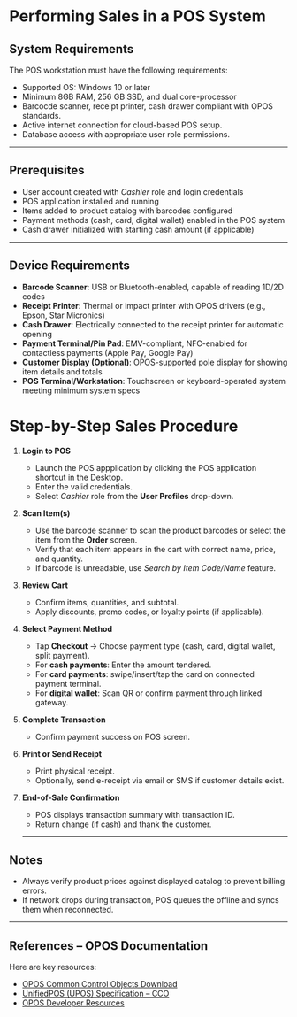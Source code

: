 
# Performing Sales in a POS System

## System Requirements

The POS workstation must have the following requirements:

- Supported OS: Windows 10 or later 
- Minimum 8GB RAM, 256 GB SSD, and dual core-processor
- Barcocde scanner, receipt printer, cash drawer compliant with OPOS standards. 
- Active internet connection for cloud-based POS setup.
- Database access with appropriate user role permissions. 

---
## Prerequisites
- User account created with *Cashier* role and login credentials  
- POS application installed and running  
- Items added to product catalog with barcodes configured  
- Payment methods (cash, card, digital wallet) enabled in the POS system  
- Cash drawer initialized with starting cash amount (if applicable)  

---
## Device Requirements
- **Barcode Scanner**: USB or Bluetooth-enabled, capable of reading 1D/2D codes  
- **Receipt Printer**: Thermal or impact printer with OPOS drivers (e.g., Epson, Star Micronics)  
- **Cash Drawer**: Electrically connected to the receipt printer for automatic opening  
- **Payment Terminal/Pin Pad**: EMV-compliant, NFC-enabled for contactless payments (Apple Pay, Google Pay)  
- **Customer Display (Optional)**: OPOS-supported pole display for showing item details and totals  
- **POS Terminal/Workstation**: Touchscreen or keyboard-operated system meeting minimum system specs  

# Step-by-Step Sales Procedure

1. **Login to POS**  
   - Launch the POS appplication by clicking the POS application shortcut in the Desktop. 
   - Enter the valid credentials.  
   - Select *Cashier* role from the **User Profiles** drop-down. 

2. **Scan Item(s)**  
   - Use the barcode scanner to scan the product barcodes or select the item from the **Order** screen. 
   - Verify that each item appears in the cart with correct name, price, and quantity.  
   - If barcode is unreadable, use *Search by Item Code/Name* feature.  

3. **Review Cart**  
   - Confirm items, quantities, and subtotal.  
   - Apply discounts, promo codes, or loyalty points (if applicable).  

4. **Select Payment Method**  
   - Tap **Checkout** → Choose payment type (cash, card, digital wallet, split payment).  
   - For **cash payments**: Enter the amount tendered.   
   - For **card payments**: swipe/insert/tap the card on connected payment terminal.  
   - For **digital wallet**: Scan QR or confirm payment through linked gateway.  

5. **Complete Transaction**  
   - Confirm payment success on POS screen.   

6. **Print or Send Receipt**  
   - Print physical receipt. 
   - Optionally, send e-receipt via email or SMS if customer details exist.  

7. **End-of-Sale Confirmation**  
   - POS displays transaction summary with transaction ID.  
   - Return change (if cash) and thank the customer.  

   ---

## Notes
- Always verify product prices against displayed catalog to prevent billing errors.  
- If network drops during transaction, POS queues the offline and syncs them when reconnected.  

---

## References – OPOS Documentation 

Here are key resources:  
- [OPOS Common Control Objects Download](https://www.microsoft.com/en-us/download/details.aspx?id=42095)  
- [UnifiedPOS (UPOS) Specification – CCO](https://www.omg.org/upos/)  
- [OPOS Developer Resources](https://www.posforsystem.com/opos/)  